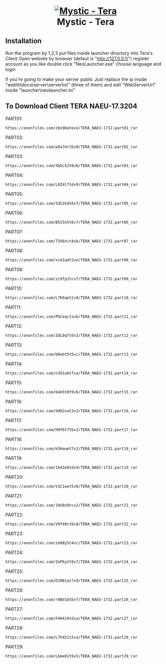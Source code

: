 <h1 align="center">
  <br>
  <a href="https://github.com/Zheity/Mystic-Tera"><img src="https://s2.glbimg.com/1_auXteUkHJ3fvyX620b2sCGKy0=/0x0:1280x720/984x0/smart/filters:strip_icc()/i.s3.glbimg.com/v1/AUTH_08fbf48bc0524877943fe86e43087e7a/internal_photos/bs/2018/F/O/HYlA2NRomYBY9M5Jxfzw/tera.jpg" alt="Mystic - Tera"></a>
  <br>
  Mystic - Tera
  <br>
</h1>

## Installation
Run the program by 1,2,3
put files inside launcher directory into Tera's Client
Open website by browser (defaut is "http://127.0.0.1/")
register account as you like
double click "NeoLauncher.exe" choose language and login

If you're going to make your server public
Just replace the ip inside "web\htdocs\server\serverlist" (three of them)
and edit "WebServerUrl" inside "launcher\neolauncher.ini"


## To Download Client TERA NAEU-17.3204
PART01:
```
https://anonfiles.com/z8zdmateve/TERA_NAEU-1732.part01_rar
```
PART02: 
```
https://anonfiles.com/p8a7mctbv0/TERA_NAEU-1732.part02_rar
```
PART03: 
```
https://anonfiles.com/XbDck2t0v6/TERA_NAEU-1732.part03_rar
```
PART04: 
```
https://anonfiles.com/L8Z4l7tdv9/TERA_NAEU-1732.part04_rar
```
PART05: 
```
https://anonfiles.com/5dS2kdt6vf/TERA_NAEU-1732.part05_rar
```
PART06: 
```
https://anonfiles.com/B5I5n5t6v7/TERA_NAEU-1732.part06_rar
```
PART07: 
```
https://anonfiles.com/T5X6nct4vb/TERA_NAEU-1732.part07_rar
```
PART08: 
```
https://anonfiles.com/xcm1q4t2ve/TERA_NAEU-1732.part08_rar
```
PART09: 
```
https://anonfiles.com/zc9fp3tcvf/TERA_NAEU-1732.part09_rar
```
PART10: 
```
https://anonfiles.com/L7K6qet2v0/TERA_NAEU-1732.part10_rar
```
PART11: 
```
https://anonfiles.com/PbCeqctavb/TERA_NAEU-1732.part11_rar
```
PART12: 
```
https://anonfiles.com/ZdL0qftdv3/TERA_NAEU-1732.part12_rar
```
PART13: 
```
https://anonfiles.com/b0wbt5t5vc/TERA_NAEU-1732.part13_rar
```
PART14: 
```
https://anonfiles.com/n3O1u6tfva/TERA_NAEU-1732.part14_rar
```
PART15: 
```
https://anonfiles.com/b4m5t8t9v6/TERA_NAEU-1732.part15_rar
```
PART16: 
```
https://anonfiles.com/9d02vat3v2/TERA_NAEU-1732.part16_rar
```
PART17: 
```
https://anonfiles.com/H9T6t7tbv2/TERA_NAEU-1732.part17_rar
```
PART18: 
```
https://anonfiles.com/H3kewet7v2/TERA_NAEU-1732.part18_rar
```
PART19: 
```
https://anonfiles.com/1643x6tdv4/TERA_NAEU-1732.part19_rar
```
PART20: 
```
https://anonfiles.com/V1C1wet5v6/TERA_NAEU-1732.part20_rar
```
PART21: 
```
https://anonfiles.com/10o0z0tcv2/TERA_NAEU-1732.part21_rar
```
PART22: 
```
https://anonfiles.com/V9f40ct6v8/TERA_NAEU-1732.part22_rar
```
PART23: 
```
https://anonfiles.com/zeH8y5t4vc/TERA_NAEU-1732.part23_rar
```
PART24: 
```
https://anonfiles.com/ZeP6y2t9v7/TERA_NAEU-1732.part24_rar
```
PART25: 
```
https://anonfiles.com/D1M81at7v9/TERA_NAEU-1732.part25_rar
```
PART26: 
```
https://anonfiles.com/r0Bd1btbvf/TERA_NAEU-1732.part26_rar
```
PART27: 
```
https://anonfiles.com/F4H419tdva/TERA_NAEU-1732.part27_rar
```
PART28: 
```
https://anonfiles.com/L7hd21t2va/TERA_NAEU-1732.part28_rar
```
PART29: 
```
https://anonfiles.com/Lbme01t9v5/TERA_NAEU-1732.part29_rar
```
